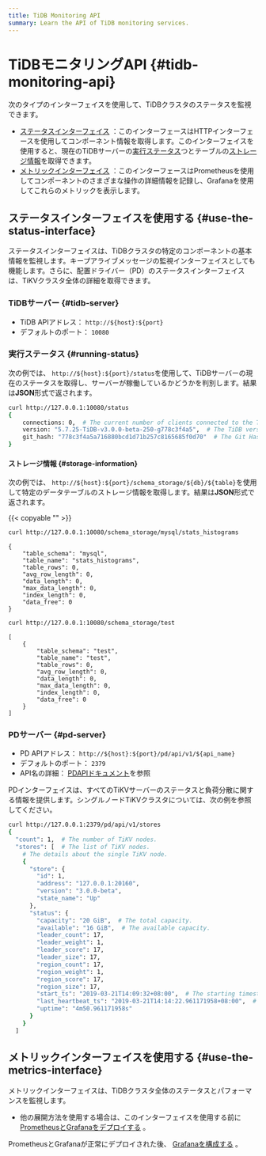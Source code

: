 ```yaml
---
title: TiDB Monitoring API
summary: Learn the API of TiDB monitoring services.
---
```


# TiDBモニタリングAPI {#tidb-monitoring-api}

次のタイプのインターフェイスを使用して、TiDBクラスタのステータスを監視できます。

-   [ステータスインターフェイス](#use-the-status-interface) ：このインターフェースはHTTPインターフェースを使用してコンポーネント情報を取得します。このインターフェイスを使用すると、現在のTiDBサーバーの[実行ステータス](#running-status)つとテーブルの[ストレージ情報](#storage-information)を取得できます。
-   [メトリックインターフェイス](#use-the-metrics-interface) ：このインターフェースはPrometheusを使用してコンポーネントのさまざまな操作の詳細情報を記録し、Grafanaを使用してこれらのメトリックを表示します。

## ステータスインターフェイスを使用する {#use-the-status-interface}

ステータスインターフェイスは、TiDBクラスタの特定のコンポーネントの基本情報を監視します。キープアライブメッセージの監視インターフェイスとしても機能します。さらに、配置ドライバー（PD）のステータスインターフェイスは、TiKVクラスタ全体の詳細を取得できます。

### TiDBサーバー {#tidb-server}

-   TiDB APIアドレス： `http://${host}:${port}`
-   デフォルトのポート： `10080`

### 実行ステータス {#running-status}

次の例では、 `http://${host}:${port}/status`を使用して、TiDBサーバーの現在のステータスを取得し、サーバーが稼働しているかどうかを判別します。結果は**JSON**形式で返されます。

```bash
curl http://127.0.0.1:10080/status
{
    connections: 0,  # The current number of clients connected to the TiDB server.
    version: "5.7.25-TiDB-v3.0.0-beta-250-g778c3f4a5",  # The TiDB version number.
    git_hash: "778c3f4a5a716880bcd1d71b257c8165685f0d70"  # The Git Hash of the current TiDB code.
}
```

#### ストレージ情報 {#storage-information}

次の例では、 `http://${host}:${port}/schema_storage/${db}/${table}`を使用して特定のデータテーブルのストレージ情報を取得します。結果は**JSON**形式で返されます。

{{< copyable "" >}}

```bash
curl http://127.0.0.1:10080/schema_storage/mysql/stats_histograms
```

```
{
    "table_schema": "mysql",
    "table_name": "stats_histograms",
    "table_rows": 0,
    "avg_row_length": 0,
    "data_length": 0,
    "max_data_length": 0,
    "index_length": 0,
    "data_free": 0
}
```

```bash
curl http://127.0.0.1:10080/schema_storage/test
```

```
[
    {
        "table_schema": "test",
        "table_name": "test",
        "table_rows": 0,
        "avg_row_length": 0,
        "data_length": 0,
        "max_data_length": 0,
        "index_length": 0,
        "data_free": 0
    }
]
```

### PDサーバー {#pd-server}

-   PD APIアドレス： `http://${host}:${port}/pd/api/v1/${api_name}`
-   デフォルトのポート： `2379`
-   API名の詳細： [PDAPIドキュメント](https://download.pingcap.com/pd-api-v1.html)を参照

PDインターフェイスは、すべてのTiKVサーバーのステータスと負荷分散に関する情報を提供します。シングルノードTiKVクラスタについては、次の例を参照してください。

```bash
curl http://127.0.0.1:2379/pd/api/v1/stores
{
  "count": 1,  # The number of TiKV nodes.
  "stores": [  # The list of TiKV nodes.
    # The details about the single TiKV node.
    {
      "store": {
        "id": 1,
        "address": "127.0.0.1:20160",
        "version": "3.0.0-beta",
        "state_name": "Up"
      },
      "status": {
        "capacity": "20 GiB",  # The total capacity.
        "available": "16 GiB",  # The available capacity.
        "leader_count": 17,
        "leader_weight": 1,
        "leader_score": 17,
        "leader_size": 17,
        "region_count": 17,
        "region_weight": 1,
        "region_score": 17,
        "region_size": 17,
        "start_ts": "2019-03-21T14:09:32+08:00",  # The starting timestamp.
        "last_heartbeat_ts": "2019-03-21T14:14:22.961171958+08:00",  # The timestamp of the last heartbeat.
        "uptime": "4m50.961171958s"
      }
    }
  ]
```

## メトリックインターフェイスを使用する {#use-the-metrics-interface}

メトリックインターフェイスは、TiDBクラスタ全体のステータスとパフォーマンスを監視します。

-   他の展開方法を使用する場合は、このインターフェイスを使用する前に[PrometheusとGrafanaをデプロイする](/deploy-monitoring-services.md) 。

PrometheusとGrafanaが正常にデプロイされた後、 [Grafanaを構成する](/deploy-monitoring-services.md#configure-grafana) 。
